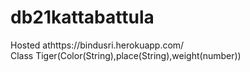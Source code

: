 # db21kattabattula
Hosted athttps://bindusri.herokuapp.com/
<br> Class Tiger(Color(String),place(String),weight(number))
